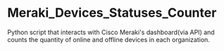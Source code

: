 # Meraki_Devices_Statuses_Counter
Python script that interacts with Cisco Meraki's dashboard(via API) and counts the quantity of online and offline devices in each organization.
